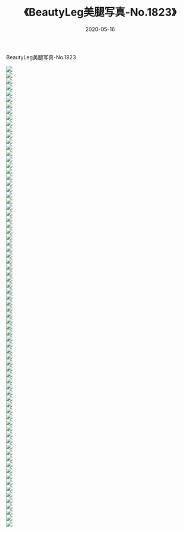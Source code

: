 ﻿---
layout: post
title:  《BeautyLeg美腿写真-No.1823》
date:   2020-05-16
img: http://img.660000.xyz/Sharelink/网络美图/2020/BeautyLeg美腿写真-No.1823/000.jpg
categories: [美女, 清纯, 唯美]
---

BeautyLeg美腿写真-No.1823

  ![](http://img.660000.xyz/Sharelink/网络美图/2020/BeautyLeg美腿写真-No.1823/001.jpg) <br> ![](http://img.660000.xyz/Sharelink/网络美图/2020/BeautyLeg美腿写真-No.1823/002.jpg) <br> ![](http://img.660000.xyz/Sharelink/网络美图/2020/BeautyLeg美腿写真-No.1823/003.jpg) <br> ![](http://img.660000.xyz/Sharelink/网络美图/2020/BeautyLeg美腿写真-No.1823/004.jpg) <br> ![](http://img.660000.xyz/Sharelink/网络美图/2020/BeautyLeg美腿写真-No.1823/005.jpg) <br> ![](http://img.660000.xyz/Sharelink/网络美图/2020/BeautyLeg美腿写真-No.1823/006.jpg) <br> ![](http://img.660000.xyz/Sharelink/网络美图/2020/BeautyLeg美腿写真-No.1823/007.jpg) <br> ![](http://img.660000.xyz/Sharelink/网络美图/2020/BeautyLeg美腿写真-No.1823/008.jpg) <br> ![](http://img.660000.xyz/Sharelink/网络美图/2020/BeautyLeg美腿写真-No.1823/009.jpg) <br> ![](http://img.660000.xyz/Sharelink/网络美图/2020/BeautyLeg美腿写真-No.1823/010.jpg) <br> ![](http://img.660000.xyz/Sharelink/网络美图/2020/BeautyLeg美腿写真-No.1823/011.jpg) <br> ![](http://img.660000.xyz/Sharelink/网络美图/2020/BeautyLeg美腿写真-No.1823/012.jpg) <br> ![](http://img.660000.xyz/Sharelink/网络美图/2020/BeautyLeg美腿写真-No.1823/013.jpg) <br> ![](http://img.660000.xyz/Sharelink/网络美图/2020/BeautyLeg美腿写真-No.1823/014.jpg) <br> ![](http://img.660000.xyz/Sharelink/网络美图/2020/BeautyLeg美腿写真-No.1823/015.jpg) <br> ![](http://img.660000.xyz/Sharelink/网络美图/2020/BeautyLeg美腿写真-No.1823/016.jpg) <br> ![](http://img.660000.xyz/Sharelink/网络美图/2020/BeautyLeg美腿写真-No.1823/017.jpg) <br> ![](http://img.660000.xyz/Sharelink/网络美图/2020/BeautyLeg美腿写真-No.1823/018.jpg) <br> ![](http://img.660000.xyz/Sharelink/网络美图/2020/BeautyLeg美腿写真-No.1823/019.jpg) <br> ![](http://img.660000.xyz/Sharelink/网络美图/2020/BeautyLeg美腿写真-No.1823/020.jpg) <br> ![](http://img.660000.xyz/Sharelink/网络美图/2020/BeautyLeg美腿写真-No.1823/021.jpg) <br> ![](http://img.660000.xyz/Sharelink/网络美图/2020/BeautyLeg美腿写真-No.1823/022.jpg) <br> ![](http://img.660000.xyz/Sharelink/网络美图/2020/BeautyLeg美腿写真-No.1823/023.jpg) <br> ![](http://img.660000.xyz/Sharelink/网络美图/2020/BeautyLeg美腿写真-No.1823/024.jpg) <br> ![](http://img.660000.xyz/Sharelink/网络美图/2020/BeautyLeg美腿写真-No.1823/025.jpg) <br> ![](http://img.660000.xyz/Sharelink/网络美图/2020/BeautyLeg美腿写真-No.1823/026.jpg) <br> ![](http://img.660000.xyz/Sharelink/网络美图/2020/BeautyLeg美腿写真-No.1823/027.jpg) <br> ![](http://img.660000.xyz/Sharelink/网络美图/2020/BeautyLeg美腿写真-No.1823/028.jpg) <br> ![](http://img.660000.xyz/Sharelink/网络美图/2020/BeautyLeg美腿写真-No.1823/029.jpg) <br> ![](http://img.660000.xyz/Sharelink/网络美图/2020/BeautyLeg美腿写真-No.1823/030.jpg) <br> ![](http://img.660000.xyz/Sharelink/网络美图/2020/BeautyLeg美腿写真-No.1823/031.jpg) <br> ![](http://img.660000.xyz/Sharelink/网络美图/2020/BeautyLeg美腿写真-No.1823/032.jpg) <br> ![](http://img.660000.xyz/Sharelink/网络美图/2020/BeautyLeg美腿写真-No.1823/033.jpg) <br> ![](http://img.660000.xyz/Sharelink/网络美图/2020/BeautyLeg美腿写真-No.1823/034.jpg) <br> ![](http://img.660000.xyz/Sharelink/网络美图/2020/BeautyLeg美腿写真-No.1823/035.jpg) <br> ![](http://img.660000.xyz/Sharelink/网络美图/2020/BeautyLeg美腿写真-No.1823/036.jpg) <br> ![](http://img.660000.xyz/Sharelink/网络美图/2020/BeautyLeg美腿写真-No.1823/037.jpg) <br> ![](http://img.660000.xyz/Sharelink/网络美图/2020/BeautyLeg美腿写真-No.1823/038.jpg) <br> ![](http://img.660000.xyz/Sharelink/网络美图/2020/BeautyLeg美腿写真-No.1823/039.jpg) <br> ![](http://img.660000.xyz/Sharelink/网络美图/2020/BeautyLeg美腿写真-No.1823/040.jpg) <br> ![](http://img.660000.xyz/Sharelink/网络美图/2020/BeautyLeg美腿写真-No.1823/041.jpg) <br> ![](http://img.660000.xyz/Sharelink/网络美图/2020/BeautyLeg美腿写真-No.1823/042.jpg) <br> ![](http://img.660000.xyz/Sharelink/网络美图/2020/BeautyLeg美腿写真-No.1823/043.jpg) <br> ![](http://img.660000.xyz/Sharelink/网络美图/2020/BeautyLeg美腿写真-No.1823/044.jpg) <br> ![](http://img.660000.xyz/Sharelink/网络美图/2020/BeautyLeg美腿写真-No.1823/045.jpg) <br> ![](http://img.660000.xyz/Sharelink/网络美图/2020/BeautyLeg美腿写真-No.1823/046.jpg) <br> ![](http://img.660000.xyz/Sharelink/网络美图/2020/BeautyLeg美腿写真-No.1823/047.jpg) <br> ![](http://img.660000.xyz/Sharelink/网络美图/2020/BeautyLeg美腿写真-No.1823/048.jpg) <br> ![](http://img.660000.xyz/Sharelink/网络美图/2020/BeautyLeg美腿写真-No.1823/049.jpg) <br> ![](http://img.660000.xyz/Sharelink/网络美图/2020/BeautyLeg美腿写真-No.1823/050.jpg) <br> ![](http://img.660000.xyz/Sharelink/网络美图/2020/BeautyLeg美腿写真-No.1823/051.jpg) <br> ![](http://img.660000.xyz/Sharelink/网络美图/2020/BeautyLeg美腿写真-No.1823/052.jpg) <br> ![](http://img.660000.xyz/Sharelink/网络美图/2020/BeautyLeg美腿写真-No.1823/053.jpg) <br> ![](http://img.660000.xyz/Sharelink/网络美图/2020/BeautyLeg美腿写真-No.1823/054.jpg) <br> ![](http://img.660000.xyz/Sharelink/网络美图/2020/BeautyLeg美腿写真-No.1823/055.jpg) <br> ![](http://img.660000.xyz/Sharelink/网络美图/2020/BeautyLeg美腿写真-No.1823/056.jpg) <br> ![](http://img.660000.xyz/Sharelink/网络美图/2020/BeautyLeg美腿写真-No.1823/057.jpg) <br> ![](http://img.660000.xyz/Sharelink/网络美图/2020/BeautyLeg美腿写真-No.1823/058.jpg) <br> ![](http://img.660000.xyz/Sharelink/网络美图/2020/BeautyLeg美腿写真-No.1823/059.jpg) <br> ![](http://img.660000.xyz/Sharelink/网络美图/2020/BeautyLeg美腿写真-No.1823/060.jpg) <br> ![](http://img.660000.xyz/Sharelink/网络美图/2020/BeautyLeg美腿写真-No.1823/061.jpg) <br> ![](http://img.660000.xyz/Sharelink/网络美图/2020/BeautyLeg美腿写真-No.1823/062.jpg) <br> ![](http://img.660000.xyz/Sharelink/网络美图/2020/BeautyLeg美腿写真-No.1823/063.jpg) <br> ![](http://img.660000.xyz/Sharelink/网络美图/2020/BeautyLeg美腿写真-No.1823/064.jpg) <br> ![](http://img.660000.xyz/Sharelink/网络美图/2020/BeautyLeg美腿写真-No.1823/065.jpg) <br> ![](http://img.660000.xyz/Sharelink/网络美图/2020/BeautyLeg美腿写真-No.1823/066.jpg) <br> ![](http://img.660000.xyz/Sharelink/网络美图/2020/BeautyLeg美腿写真-No.1823/067.jpg) <br> ![](http://img.660000.xyz/Sharelink/网络美图/2020/BeautyLeg美腿写真-No.1823/068.jpg) <br> ![](http://img.660000.xyz/Sharelink/网络美图/2020/BeautyLeg美腿写真-No.1823/069.jpg) <br> ![](http://img.660000.xyz/Sharelink/网络美图/2020/BeautyLeg美腿写真-No.1823/070.jpg) <br> ![](http://img.660000.xyz/Sharelink/网络美图/2020/BeautyLeg美腿写真-No.1823/071.jpg) <br> ![](http://img.660000.xyz/Sharelink/网络美图/2020/BeautyLeg美腿写真-No.1823/072.jpg) <br> ![](http://img.660000.xyz/Sharelink/网络美图/2020/BeautyLeg美腿写真-No.1823/073.jpg) <br> ![](http://img.660000.xyz/Sharelink/网络美图/2020/BeautyLeg美腿写真-No.1823/074.jpg) <br> ![](http://img.660000.xyz/Sharelink/网络美图/2020/BeautyLeg美腿写真-No.1823/075.jpg) <br> ![](http://img.660000.xyz/Sharelink/网络美图/2020/BeautyLeg美腿写真-No.1823/076.jpg) <br> ![](http://img.660000.xyz/Sharelink/网络美图/2020/BeautyLeg美腿写真-No.1823/077.jpg) <br>